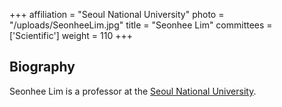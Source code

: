 +++
affiliation = "Seoul National University"
photo = "/uploads/SeonheeLim.jpg"
title = "Seonhee Lim"
committees = ['Scientific']
weight = 110
+++
## Biography

Seonhee Lim is a professor at the [Seoul National
University](http://www.math.snu.ac.kr/~lim/research.html).
